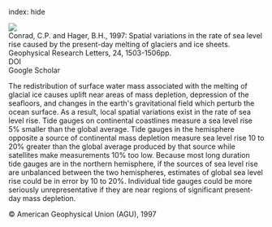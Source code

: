index: hide

<div class="Citation">
    <div class="Citation-thumb CitationThumb-linked"  data-href="https://doi.org/10.1029/97gl01338">
      <img src="https://static.claimspace.cloud/climate-study-static/refs/thumbs/13/Conrad_and_Hager_1997-thumb.png" />
    </div>

  <div class="Citation-body">
    <div class="Citation-text">Conrad, C.P. and Hager, B.H., 1997: Spatial variations in the rate of sea level rise caused by the present-day melting of glaciers and ice sheets. <span class="Article-journal">Geophysical Research Letters, </span><span class="Article-volume">24, </span>1503-1506pp.</div>
    <div class="Citation-links">
      <div class="CitationLink" data-href="https://doi.org/10.1029/97gl01338">
        <div class="CitationLink-icon CitationLink-Doi"></div>
        <div class="CitationLink-text">DOI</div>
      </div>
      <div class="CitationLink" data-href="https://scholar.google.com/scholar?q=10.1029/97gl01338">
        <div class="CitationLink-icon CitationLink-Scholar"></div>
        <div class="CitationLink-text">Google Scholar</div>
      </div>
    </div>
  </div>
</div>

The redistribution of surface water mass associated with the melting of glacial ice causes uplift near areas of mass depletion, depression of the seafloors, and changes in the earth's gravitational field which perturb the ocean surface. As a result, local spatial variations exist in the rate of sea level rise. Tide gauges on continental coastlines measure a sea level rise 5% smaller than the global average. Tide gauges in the hemisphere opposite a source of continental mass depletion measure sea level rise 10 to 20% greater than the global average produced by that source while satellites make measurements 10% too low. Because most long duration tide gauges are in the northern hemisphere, if the sources of sea level rise are unbalanced between the two hemispheres, estimates of global sea level rise could be in error by 10 to 20%. Individual tide gauges could be more seriously unrepresentative if they are near regions of significant present‐day mass depletion.

<div class="Citation-copy">
&copy; American Geophysical Union (AGU), 1997
</div>